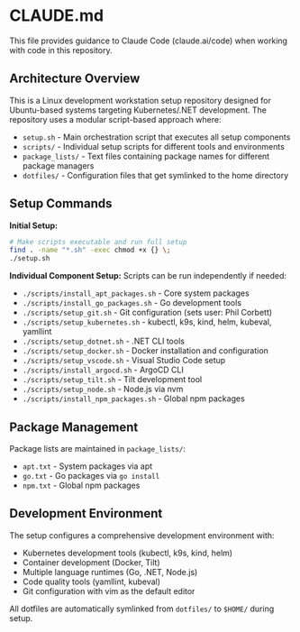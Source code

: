 # CLAUDE.md

This file provides guidance to Claude Code (claude.ai/code) when working with code in this repository.

## Architecture Overview

This is a Linux development workstation setup repository designed for Ubuntu-based systems targeting Kubernetes/.NET development. The repository uses a modular script-based approach where:

- `setup.sh` - Main orchestration script that executes all setup components
- `scripts/` - Individual setup scripts for different tools and environments
- `package_lists/` - Text files containing package names for different package managers
- `dotfiles/` - Configuration files that get symlinked to the home directory

## Setup Commands

**Initial Setup:**
```bash
# Make scripts executable and run full setup
find . -name "*.sh" -exec chmod +x {} \;
./setup.sh
```

**Individual Component Setup:**
Scripts can be run independently if needed:
- `./scripts/install_apt_packages.sh` - Core system packages
- `./scripts/install_go_packages.sh` - Go development tools
- `./scripts/setup_git.sh` - Git configuration (sets user: Phil Corbett)
- `./scripts/setup_kubernetes.sh` - kubectl, k9s, kind, helm, kubeval, yamllint
- `./scripts/setup_dotnet.sh` - .NET CLI tools
- `./scripts/setup_docker.sh` - Docker installation and configuration
- `./scripts/setup_vscode.sh` - Visual Studio Code setup
- `./scripts/install_argocd.sh` - ArgoCD CLI
- `./scripts/setup_tilt.sh` - Tilt development tool
- `./scripts/setup_node.sh` - Node.js via nvm
- `./scripts/install_npm_packages.sh` - Global npm packages

## Package Management

Package lists are maintained in `package_lists/`:
- `apt.txt` - System packages via apt
- `go.txt` - Go packages via `go install`
- `npm.txt` - Global npm packages

## Development Environment

The setup configures a comprehensive development environment with:
- Kubernetes development tools (kubectl, k9s, kind, helm)
- Container development (Docker, Tilt)
- Multiple language runtimes (Go, .NET, Node.js)
- Code quality tools (yamllint, kubeval)
- Git configuration with vim as the default editor

All dotfiles are automatically symlinked from `dotfiles/` to `$HOME/` during setup.